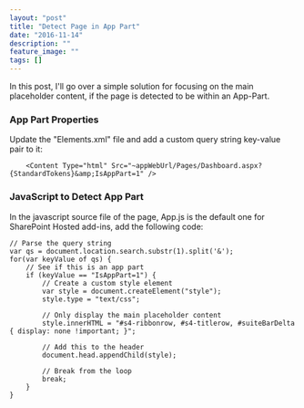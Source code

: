 ```yaml
---
layout: "post"
title: "Detect Page in App Part"
date: "2016-11-14"
description: ""
feature_image: ""
tags: []
---
```


In this post, I'll go over a simple solution for focusing on the main placeholder content, if the page is detected to be within an App-Part.

<!--more-->

### App Part Properties

Update the "Elements.xml" file and add a custom query string key-value pair to it:

```
    <Content Type="html" Src="~appWebUrl/Pages/Dashboard.aspx?{StandardTokens}&amp;IsAppPart=1" />

```

### JavaScript to Detect App Part

In the javascript source file of the page, App.js is the default one for SharePoint Hosted add-ins, add the following code:

```
// Parse the query string
var qs = document.location.search.substr(1).split('&');
for(var keyValue of qs) {
    // See if this is an app part
    if (keyValue == "IsAppPart=1") {
        // Create a custom style element
        var style = document.createElement("style");
        style.type = "text/css";

        // Only display the main placeholder content
        style.innerHTML = "#s4-ribbonrow, #s4-titlerow, #suiteBarDelta { display: none !important; }";

        // Add this to the header
        document.head.appendChild(style);

        // Break from the loop
        break;
    }
}

```
